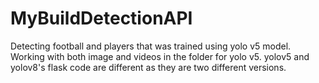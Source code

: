 # MyBuildDetectionAPI
Detecting football and players that was trained using yolo v5 model. Working with both image and videos in the folder for yolo v5. yolov5 and yolov8's flask  code are different as they are two different versions.
